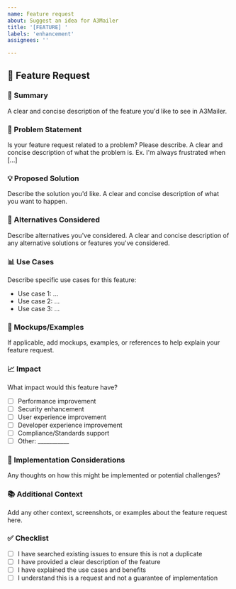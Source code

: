 ```yaml
---
name: Feature request
about: Suggest an idea for A3Mailer
title: '[FEATURE] '
labels: 'enhancement'
assignees: ''

---
```


## 🚀 Feature Request

### 📝 Summary
A clear and concise description of the feature you'd like to see in A3Mailer.

### 🎯 Problem Statement
Is your feature request related to a problem? Please describe.
A clear and concise description of what the problem is. Ex. I'm always frustrated when [...]

### 💡 Proposed Solution
Describe the solution you'd like.
A clear and concise description of what you want to happen.

### 🔄 Alternatives Considered
Describe alternatives you've considered.
A clear and concise description of any alternative solutions or features you've considered.

### 📊 Use Cases
Describe specific use cases for this feature:
- Use case 1: ...
- Use case 2: ...
- Use case 3: ...

### 🎨 Mockups/Examples
If applicable, add mockups, examples, or references to help explain your feature request.

### 📈 Impact
What impact would this feature have?
- [ ] Performance improvement
- [ ] Security enhancement
- [ ] User experience improvement
- [ ] Developer experience improvement
- [ ] Compliance/Standards support
- [ ] Other: ___________

### 🔧 Implementation Considerations
Any thoughts on how this might be implemented or potential challenges?

### 📚 Additional Context
Add any other context, screenshots, or examples about the feature request here.

### ✅ Checklist
- [ ] I have searched existing issues to ensure this is not a duplicate
- [ ] I have provided a clear description of the feature
- [ ] I have explained the use cases and benefits
- [ ] I understand this is a request and not a guarantee of implementation
